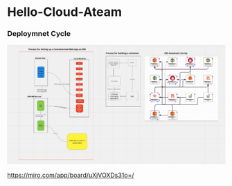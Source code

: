 # Hello-Cloud-Ateam

### Deploymnet Cycle
![image not found:(](./images/image.png)

https://miro.com/app/board/uXjVOXDs31o=/

